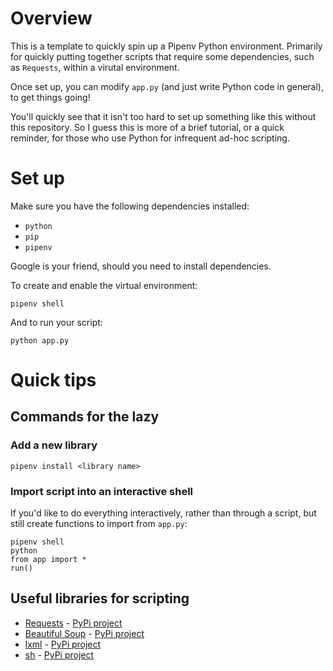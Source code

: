 # Overview

This is a template to quickly spin up a Pipenv Python environment. Primarily for
quickly putting together scripts that require some dependencies, such as 
`Requests`, within a virutal environment.

Once set up, you can modify `app.py` (and just write Python code in general), to
get things going!

You'll quickly see that it isn't too hard to set up something like this without this repository. 
So I guess this is more of a brief tutorial, or a quick reminder, for those who use Python
for infrequent ad-hoc scripting.

# Set up

Make sure you have the following dependencies installed:
* `python`
* `pip`
* `pipenv`

Google is your friend, should you need to install dependencies.

To create and enable the virtual environment:
```
pipenv shell
```

And to run your script:
```
python app.py
```

# Quick tips

## Commands for the lazy

### Add a new library

```
pipenv install <library name>
```

### Import script into an interactive shell

If you'd like to do everything interactively, rather than through a script, but still create functions to import from `app.py`:

```
pipenv shell
python
from app import *
run()
```

## Useful libraries for scripting

* [Requests](https://docs.python-requests.org/en/master/) - [PyPi project](https://pypi.org/project/requests/)
* [Beautiful Soup](https://www.crummy.com/software/BeautifulSoup/) - [PyPi project](https://pypi.org/project/beautifulsoup4/)
* [lxml](https://lxml.de/) - [PyPi project](https://pypi.org/project/lxml/)
* [sh](https://amoffat.github.io/sh) - [PyPi project](https://pypi.org/project/sh/)
